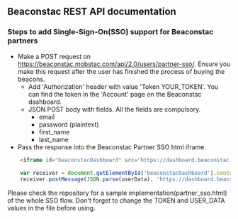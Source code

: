 
## Beaconstac REST API documentation


### Steps to add Single-Sign-On(SSO) support for Beaconstac partners
- Make a POST request on https://beaconstac.mobstac.com/api/2.0/users/partner-sso/. Ensure you make this request after the user has finished the process of buying the beacons.
    - Add 'Authorization' header with value 'Token YOUR_TOKEN'. You can find the token in the 'Account' page on the Beaconstac dashboard.
    - JSON POST body with fields. All the fields are compulsory.
        - email
        - password (plaintext)
        - first_name
        - last_name
- Pass the response into the Beaconstac Partner SSO html iframe.
```html
    <iframe id="beaconstacDashboard" src="https://dashboard.beaconstac.com/partner-sso.html"></iframe>
```
```javascript
    var receiver = document.getElementById('beaconstacDashboard').contentWindow;
    receiver.postMessage(JSON.parse(userData), 'https://dashboard.beaconstac.com/partner-sso.html');
```


Please check the repository for a sample implementation(partner_sso.html) of the whole SSO flow. Don't forget to change the TOKEN and USER_DATA values in the file before using.
